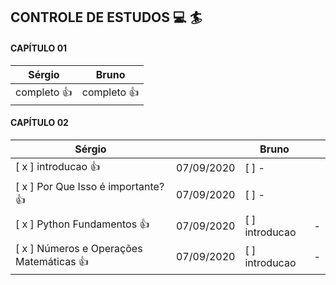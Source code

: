 
## CONTROLE DE ESTUDOS  :computer: :surfer:

#### CAPÍTULO 01


**Sérgio** | **Bruno**
------------ | -------------
completo :+1: | completo :+1:


#### CAPÍTULO 02


**Sérgio** | | **Bruno** | |
------------ |------------ |------------ |------------ |
[ x ] introducao :+1: | 07/09/2020 | [  ] -  |
[ x ] Por Que Isso é importante? :+1: | 07/09/2020 | [  ]  -  |
[ x ] Python Fundamentos :+1: | 07/09/2020 | [  ] introducao| -  |
[ x ] Números e Operações Matemáticas :+1: | 07/09/2020 | [  ] introducao| -  |
